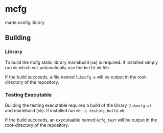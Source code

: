# mcfg
marie config library

## Building
### Library
To build the mcfg static library mariebuild (`mb`) is required. If installed simply run
`mb` which will automatically use the `build.mb` file.

If the build succeeds, a file named `libmcfg.a` will be output in the root-directory of
the repository.

### Testing Executable
Building the testing executable required a build of the library (`libmcfg.a`) and mariebuild (`mb`).
If installed run `mb -i testing_build.mb`.

If the build succeeds, an executaable named `mcfg_test` will be output in the root-directory of
the repository.

